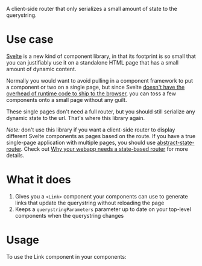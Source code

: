 A client-side router that only serializes a small amount of state to the querystring.

# Use case

[Svelte](https://svelte.technology/) is a new kind of component library, in that its footprint is so small that you can justifiably use it on a standalone HTML page that has a small amount of dynamic content.

Normally you would want to avoid pulling in a component framework to put a component or two on a single page, but since Svelte [doesn't have the overhead of runtime code to ship to the browser](https://svelte.technology/blog/frameworks-without-the-framework), you can toss a few components onto a small page without any guilt.

These single pages don't need a full router, but you should still serialize any dynamic state to the url.  That's where this library again.

*Note:*  don't use this library if you want a client-side router to display different Svelte components as pages based on the route. If you have a true single-page application with multiple pages, you should use [abstract-state-router](https://github.com/TehShrike/abstract-state-router).  Check out [Why your webapp needs a state-based router](http://joshduff.com/#!/post/2015-06-why-you-need-a-state-router.md) for more details.

# What it does

1. Gives you a `<Link>` component your components can use to generate links that update the querystring without reloading the page
2. Keeps a `querystringParameters` parameter up to date on your top-level components when the querystring changes

# Usage

To use the Link component in your components:


